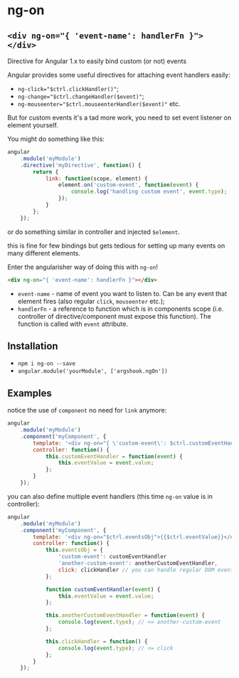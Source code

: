 # ng-on

## `<div ng-on="{ 'event-name': handlerFn }"></div>`

Directive for Angular 1.x to easily bind custom (or not) events

Angular provides some useful directives for attaching event handlers easily:

* `ng-click="$ctrl.clickHandler()"`;
* `ng-change="$ctrl.changeHandler($event)"`;
* `ng-mouseenter="$ctrl.mouseenterHandler($event)"` etc.

But for custom events it's a tad more work, you need to set event listener on element yourself.

You might do something like this:

```js
angular
    .module('myModule')
    .directive('myDirective', function() {
        return {
            link: function(scope, element) {
                element.on('custom-event', function(event) {
                    console.log('handling custom event', event.type);
                });
            }
        };
    });
```

or do something similar in controller and injected `$element`.

this is fine for few bindings but gets tedious for setting up many events on many different elements.

Enter the angularisher way of doing this with `ng-on`!

```html
<div ng-on="{ 'event-name': handlerFn }"></div>
```

* `event-name` - name of event you want to listen to. Can be any event that element fires (also regular `click`, `mouseenter` etc.);
* `handlerFn` - a reference to function which is in components scope (i.e. controller of directive/component must expose this function). The function is called with `event` attribute.


## Installation

* `npm i ng-on --save`
* `angular.module('yourModule', ['argshook.ngOn'])`


## Examples


notice the use of `component` no need for `link` anymore:

```js
angular
    .module('myModule')
    .component('myComponent', {
        template: '<div ng-on="{ \'custom-event\': $ctrl.customEventHandler }">{{$ctrl.eventValue}}</div>',
        controller: function() {
            this.customEventHandler = function(event) {
                this.eventValue = event.value;
            };
        }
    });
```

you can also define multiple event handlers (this time `ng-on` value is in controller):

```js
angular
    .module('myModule')
    .component('myComponent', {
        template: '<div ng-on="$ctrl.eventsObj">{{$ctrl.eventValue}}</div>',
        controller: function() {
            this.eventsObj = {
                'custom-event': customEventHandler
                'another-custom-event': anotherCustomEventHandler,
                click: clickHandler // you can handle regular DOM events too
            };

            function customEventHandler(event) {
                this.eventValue = event.value;
            };

            this.anotherCustomEventHandler = function(event) {
                console.log(event.type); // <= another-custom-event
            };

            this.clickHandler = function() {
                console.log(event.type); // <= click
            };
        }
    });
```
